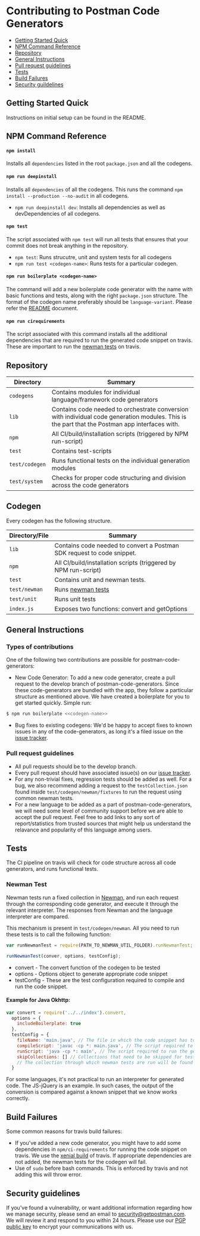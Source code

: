 
# Contributing to Postman Code Generators



  - [Getting Started Quick](#getting-started-quick)
  - [NPM Command Reference](#npm-command-reference)
  - [Repository](#repository)
  - [General Instructions](#general-instructions)
  - [Pull request guidelines](#pull-request-guidelines)
  - [Tests](#tests)
  - [Build Failures](build-failures)
  - [Security guildelines](security-guidelines)

## Getting Started Quick

Instructions on initial setup can be found in the README.

## NPM Command Reference

#### `npm install`

Installs all `dependencies` listed in the root `package.json` and all the codegens.

#### `npm run deepinstall`

Installs all `dependencies` of all the codegens. This runs the command `npm install --production --no-audit` in all codegens.

* `npm run deepinstall dev`: Installs all dependencies as well as devDependencies of all codegens.

#### `npm test`

The script associated with `npm test` will run all tests that ensures that your commit does not break anything in the
repository.

* `npm test`: Runs strucutre, unit and system tests for all codegens
* `npm run test <codegen-name>`: Runs tests for a particular codegen.


#### `npm run boilerplate <codegen-name>`

The command will add a new boilerplate code generator with the name <codegen-name> with basic functions and tests, along with the right `package.json` structure. The format of the codegen name preferably should be `language-variant`. Please refer the [README](https://github.com/postmanlabs/postman-code-generators/blob/master/README.md) document.

#### `npm run cirequirements`

The script associated with this command installs all the additional dependencies that are required to run the generated code snippet on travis. These are important to run the [newman tests](#tests) on travis. 

## Repository

Directory               | Summary
------------------------|-----------------------------------------------------------------------------------------------
`codegens`              | Contains modules for individual language/framework code generators
`lib`                   | Contains code needed to orchestrate conversion with individual code generation modules. This is the part that the Postman app interfaces with.
`npm`                   | All CI/build/installation scripts (triggered by NPM run-script)
`test`                  | Contains test-scripts
`test/codegen`          | Runs functional tests on the individual generation modules
`test/system`           | Checks for proper code structuring and division across the code generators

## Codegen

Every codegen has the following structure.

Directory/File          | Summary
------------------------|-----------------------------------------------------------------------------------------------
`lib`                   | Contains code needed to convert a Postman SDK request to code snippet.
`npm`                   | All CI/build/installation scripts (triggered by NPM run-script)
`test`                  | Contains unit and newman tests.
`test/newman`           | Runs [newman tests](#tests) 
`test/unit`             | Runs unit tests
`index.js`              | Exposes two functions: convert and getOptions

## General Instructions

### Types of contributions
One of the following two contributions are possible for postman-code-generators:
  - New Code Generator: To add a new code generator, create a pull request to the develop branch of postman-code-generators. Since these code-generators are bundled with the app, they follow a particular structure as mentioned above. We have created a boilerplate for you to get started quickly. Simple run:
  
  ```bash
  $ npm run boilerplate <<codegen-name>>
  ```

  - Bug fixes to existing codegens: We'd be happy to accept fixes to known issues in any of the code-generators, as long it's a filed issue on the [issue tracker](https://github.com/postmanlabs/postman-code-generators/issues). 

### Pull request guidelines

  - All pull requests should be to the develop branch. 
  - Every pull request should have associated issue(s) on our [issue tracker](https://github.com/postmanlabs/postman-code-generators/issues).
  - For any non-trivial fixes, regression tests should be added as well. For a bug, we also recommend adding a request to the `testCollection.json` found inside `test/codegen/newman/fixtures` to run the request using common newman tests.
  - For a new language to be added as a part of postman-code-generators, we will need some level of community support before we are able to accept the pull request. Feel free to add links to any sort of report/statistics from trusted sources that might help us understand the relavance and popularity of this language among users.


## Tests
The CI pipeline on travis will check for code structure across all code generators, and runs functional tests. 

### Newman Test 

Newman tests run a fixed collection in [Newman](https://github.com/postmanlabs/newman), and run each request through the corresponding code generator, and execute it through the relevant interpreter. The responses from Newman and the language interpreter are compared. 

This mechanism is present in `test/codegen/newman`. All you need to run these tests is to call the following function:

```js
var runNewmanTest = require(PATH_TO_NEWMAN_UTIL_FOLDER).runNewmanTest;

runNewmanTest(conver, options, testConfig);
```
* convert - The convert function of the codegen to be tested
* options - Options object to generate appropriate code snippet
* testConfig - These are the test configuration required to compile and run the code snippet.

#### Example for Java Okhttp: 
```js
var convert = require('../../index').convert,
  options = {
    includeBoilerplate: true
  },
  testConfig = {
    fileName: 'main.java', // The file in which the code snippet has to be saved to later compile and run
    compileScript: 'javac -cp *: main.java', // The script required to compile generated code snippet.
    runScript: 'java -cp *: main', // The script required to run the generated code snippet.
    skipCollections: [] // Collections that need to be skipped for testing for a particular codegen.
    // The collection through which newman tests are run will be found inside the `test/codegen/newman/fixtures`. 
  }
```

For some languages, it's not practical to run an interpreter for generated code. The JS-jQuery is an example. In such cases, the output of the conversion is compared against a known snippet that we know works correctly.

## Build Failures
Some common reasons for travis build failures:
- If you've added a new code generator, you might have to add some dependencies in `npm/ci-requirements` for running the code snippet on travis. We use the [xenial build](https://docs.travis-ci.com/user/reference/xenial/) of travis. If appropriate dependencies are not added, the newman tests for the codegen will fail.
- Use of `sudo` before bash commands. This is enforced by travis and not adding this will throw error.

## Security guidelines
If you've found a vulnerability, or want additional information regarding how we manage security, please send an email to security@getpostman.com. We will review it and respond to you within 24 hours. Please use our [PGP public key](https://assets.getpostman.com/getpostman/documents/publickey.txt) to encrypt your communications with us.

